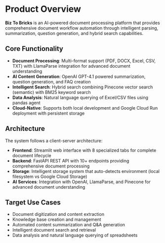 # Product Overview

**Biz To Bricks** is an AI-powered document processing platform that provides comprehensive document workflow automation through intelligent parsing, summarization, question generation, and hybrid search capabilities.

## Core Functionality

- **Document Processing**: Multi-format support (PDF, DOCX, Excel, CSV, TXT) with LlamaParse integration for advanced document understanding
- **AI Content Generation**: OpenAI GPT-4.1 powered summarization, question generation, and FAQ creation
- **Intelligent Search**: Hybrid search combining Pinecone vector search (semantic) with BM25 keyword search
- **Data Analysis**: Natural language querying of Excel/CSV files using pandas agent
- **Cloud-Native**: Supports both local development and Google Cloud Run deployment with persistent storage

## Architecture

The system follows a client-server architecture:
- **Frontend**: Streamlit web interface with 8 specialized tabs for complete document lifecycle
- **Backend**: FastAPI REST API with 10+ endpoints providing comprehensive document processing
- **Storage**: Intelligent storage system that auto-detects environment (local filesystem vs Google Cloud Storage)
- **AI Services**: Integration with OpenAI, LlamaParse, and Pinecone for advanced document understanding

## Target Use Cases

- Document digitization and content extraction
- Knowledge base creation and management  
- Automated content summarization and Q&A generation
- Intelligent document search and retrieval
- Data analysis and natural language querying of spreadsheets